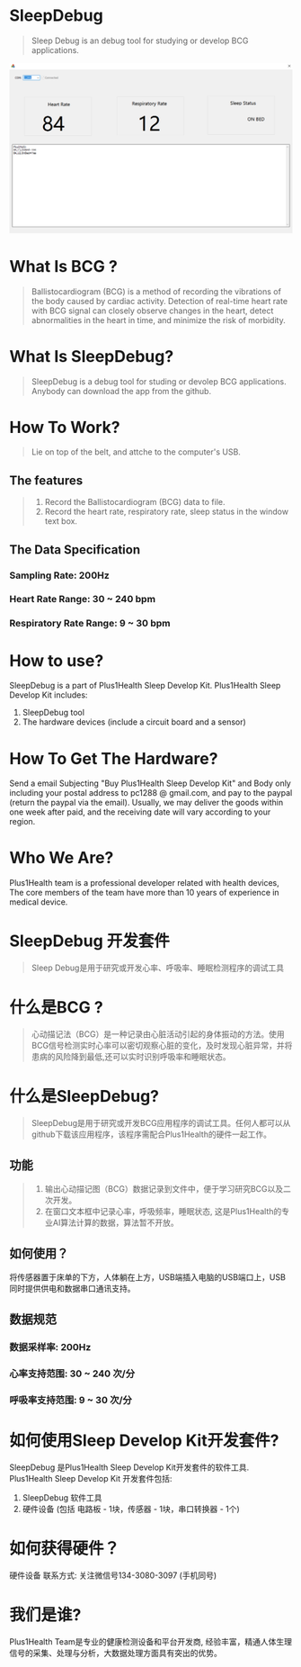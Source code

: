# SleepDebug
> Sleep Debug is an debug tool for studying or develop BCG applications.

![Demo Screen](https://raw.githubusercontent.com/Plus1Health/SleepDebug/main/sleep_recording_screen1.png)

# What Is BCG ?
> Ballistocardiogram (BCG) is a method of recording the vibrations of the body caused by cardiac activity. Detection of real-time heart rate with BCG signal can closely observe changes in the heart, detect abnormalities in the heart in time, and minimize the risk of morbidity.

# What Is SleepDebug?
> SleepDebug is a debug tool for studing or devolep BCG applications. Anybody can download the app from the github.

# How To Work?
> Lie on top of the belt, and attche to the computer's USB.

## The features
> 1. Record the Ballistocardiogram (BCG) data to file.
> 2. Record the heart rate, respiratory rate, sleep status in the window text box.

## The Data Specification
### Sampling Rate: 200Hz
### Heart Rate Range: 30 ~ 240 bpm
### Respiratory Rate Range: 9 ~ 30 bpm

# How to use?
SleepDebug is a part of Plus1Health Sleep Develop Kit.
Plus1Health Sleep Develop Kit includes:
1. SleepDebug tool
2. The hardware devices (include a circuit board and a sensor)

# How To Get The Hardware?
Send a email Subjecting "Buy Plus1Health Sleep Develop Kit" and Body only including your postal address to pc1288 @ gmail.com, and pay to the paypal (return the paypal via the email). 
Usually, we may deliver the goods within one week after paid, and the receiving date will vary according to your region.

# Who We Are?
Plus1Health team is a professional developer related with health devices, The core members of the team have more than 10 years of experience in medical device.

#
#

# SleepDebug 开发套件
> Sleep Debug是用于研究或开发心率、呼吸率、睡眠检测程序的调试工具

# 什么是BCG ?
> 心动描记法（BCG）是一种记录由心脏活动引起的身体振动的方法。使用BCG信号检测实时心率可以密切观察心脏的变化，及时发现心脏异常，并将患病的风险降到最低,还可以实时识别呼吸率和睡眠状态。

# 什么是SleepDebug?
>  SleepDebug是用于研究或开发BCG应用程序的调试工具。任何人都可以从github下载该应用程序，该程序需配合Plus1Health的硬件一起工作。

## 功能
> 1. 输出心动描记图（BCG）数据记录到文件中，便于学习研究BCG以及二次开发。
> 2. 在窗口文本框中记录心率，呼吸频率，睡眠状态, 这是Plus1Health的专业AI算法计算的数据，算法暂不开放。

## 如何使用？
将传感器置于床单的下方，人体躺在上方，USB端插入电脑的USB端口上，USB同时提供供电和数据串口通讯支持。

## 数据规范

### 数据采样率: 200Hz
### 心率支持范围: 30 ~ 240 次/分
### 呼吸率支持范围: 9 ~ 30 次/分

# 如何使用Sleep Develop Kit开发套件?
SleepDebug 是Plus1Health Sleep Develop Kit开发套件的软件工具.
Plus1Health Sleep Develop Kit 开发套件包括:
1. SleepDebug 软件工具 
2. 硬件设备 (包括 电路板 - 1块，传感器 - 1块，串口转换器 - 1个)

# 如何获得硬件？
硬件设备  联系方式: 关注微信号134-3080-3097 (手机同号) 

# 我们是谁?
Plus1Health Team是专业的健康检测设备和平台开发商, 经验丰富，精通人体生理信号的采集、处理与分析，大数据处理方面具有突出的优势。


